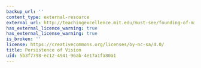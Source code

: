 ```yaml
---
backup_url: ''
content_type: external-resource
external_url: http://teachingexcellence.mit.edu/must-see/founding-of-mit-persistence-of-vision
has_external_licence_warning: true
has_external_license_warning: true
is_broken: ''
license: https://creativecommons.org/licenses/by-nc-sa/4.0/
title: Persistence of Vision
uid: 5b3f7798-ec12-4941-96ab-4e17a1fa80a1
---
```

